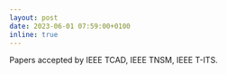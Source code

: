 ```yaml
---
layout: post
date: 2023-06-01 07:59:00+0100
inline: true
---
```


Papers accepted by IEEE TCAD, IEEE TNSM, IEEE T-ITS.